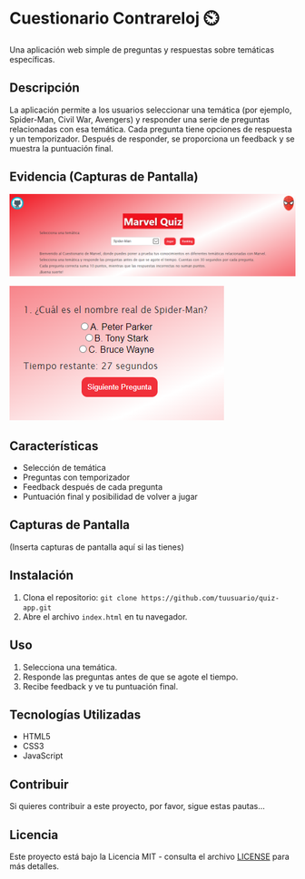 # Cuestionario Contrareloj ⏲️

Una aplicación web simple de preguntas y respuestas sobre temáticas específicas.

## Descripción

La aplicación permite a los usuarios seleccionar una temática (por ejemplo, Spider-Man, Civil War, Avengers) y responder una serie de preguntas relacionadas con esa temática. Cada pregunta tiene opciones de respuesta y un temporizador. Después de responder, se proporciona un feedback y se muestra la puntuación final.

## Evidencia (Capturas de Pantalla)

![Página Principal](assets/images/shot1.png)

![Pregunta 1 Quiz](assets/images/shot2.png)

## Características

- Selección de temática
- Preguntas con temporizador
- Feedback después de cada pregunta
- Puntuación final y posibilidad de volver a jugar

## Capturas de Pantalla

(Inserta capturas de pantalla aquí si las tienes)

## Instalación

1. Clona el repositorio: `git clone https://github.com/tuusuario/quiz-app.git`
2. Abre el archivo `index.html` en tu navegador.

## Uso

1. Selecciona una temática.
2. Responde las preguntas antes de que se agote el tiempo.
3. Recibe feedback y ve tu puntuación final.

## Tecnologías Utilizadas

- HTML5
- CSS3
- JavaScript

## Contribuir

Si quieres contribuir a este proyecto, por favor, sigue estas pautas...

## Licencia

Este proyecto está bajo la Licencia MIT - consulta el archivo [LICENSE](LICENSE) para más detalles.
